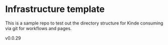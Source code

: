 # Infrastructure template

This is a sample repo to test out the directory structure for Kinde consuming via git for workflows and pages.

v0.0.29
